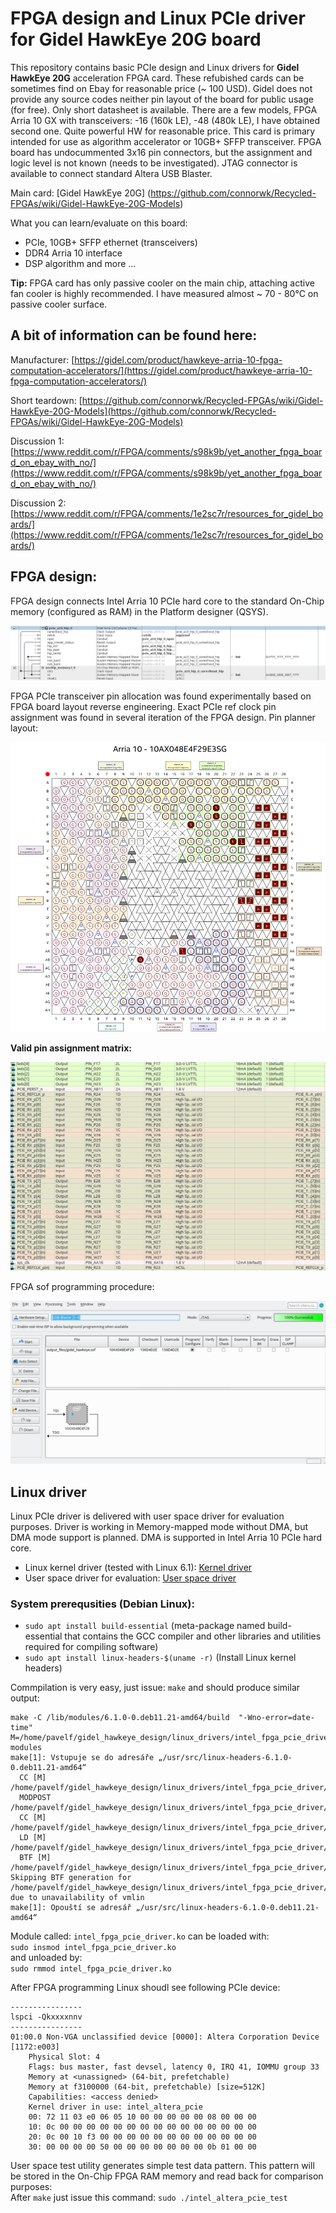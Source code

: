 # FPGA design and Linux PCIe driver for Gidel HawkEye 20G board

This repository contains basic PCIe design and Linux drivers for **Gidel HawkEye 20G** acceleration FPGA card. These refubished cards can be sometimes find on Ebay 
for reasonable price (~ 100 USD). Gidel does not provide any source codes neither pin layout of the board for public usage (for free). Only short datasheet is available.
There are a few models, FPGA Arria 10 GX with transceivers: -16 (160k LE), -48 (480k LE), I have obtained second one. Quite powerful HW for reasonable price. 
This card is primary intended for use as algorithm accelerator or 10GB+ SFFP transceiver. FPGA board has undocummented 3x16 pin connectors, but the assignment and logic level
is not known (needs to be investigated). JTAG connector is available to connect standard Altera USB Blaster.

Main card:
[Gidel HawkEye 20G] (https://github.com/connorwk/Recycled-FPGAs/wiki/Gidel-HawkEye-20G-Models)

What you can learn/evaluate on this board:
- PCIe, 10GB+ SFFP ethernet (transceivers)
- DDR4 Arria 10 interface
- DSP algorithm and more ...

**Tip:** FPGA card has only passive cooler on the main chip, attaching active fan cooler is highly recommended. I have measured almost ~ 70 - 80°C on passive cooler surface.

## A bit of information can be found here: 

Manufacturer: [https://gidel.com/product/hawkeye-arria-10-fpga-computation-accelerators/](https://gidel.com/product/hawkeye-arria-10-fpga-computation-accelerators/)

Short teardown: [https://github.com/connorwk/Recycled-FPGAs/wiki/Gidel-HawkEye-20G-Models](https://github.com/connorwk/Recycled-FPGAs/wiki/Gidel-HawkEye-20G-Models) 

Discussion 1: [https://www.reddit.com/r/FPGA/comments/s98k9b/yet_another_fpga_board_on_ebay_with_no/](https://www.reddit.com/r/FPGA/comments/s98k9b/yet_another_fpga_board_on_ebay_with_no/)

Discussion 2: [https://www.reddit.com/r/FPGA/comments/1e2sc7r/resources_for_gidel_boards/](https://www.reddit.com/r/FPGA/comments/1e2sc7r/resources_for_gidel_boards/)

## FPGA design:
FPGA design connects Intel Arria 10 PCIe hard core to the standard On-Chip memory (configured as RAM) in the Platform designer (QSYS).

![Platform designer](https://github.com/pavelfpl/gidel_hawkeye_pcie_design/blob/main/arria10-qsys-platform-designer.png)

FPGA PCIe transceiver pin allocation was found experimentally based on FPGA board layout reverse engineering. Exact PCIe ref clock pin assignment was found in several iteration
of the FPGA design. Pin planner layout: 

![Pin planner](https://github.com/pavelfpl/gidel_hawkeye_pcie_design/blob/main/arria10-pin-planner.png)

**Valid pin assignment matrix:**

![Pin matrix](https://github.com/pavelfpl/gidel_hawkeye_pcie_design/blob/main/arria10-pin-planner-2.png)

FPGA sof programming procedure:

![FPGA programming](https://github.com/pavelfpl/gidel_hawkeye_pcie_design/blob/main/arria10-sof-programming.png)

## Linux driver

Linux PCIe driver is delivered with user space driver for evaluation purposes. Driver is working in Memory-mapped mode without DMA, but DMA mode support is planned. DMA is supported
in Intel Arria 10 PCIe hard core.

- Linux kernel driver (tested with Linux 6.1): [Kernel driver](linux_drivers/intel_fpga_pcie_driver)
- User space driver for evaluation: [User space driver](linux_drivers/intel_fpga_pcie_user_driver)

### System prerequsities (Debian Linux):
- `sudo apt install build-essential`  (meta-package named build-essential that contains the GCC compiler and other libraries and utilities required for compiling software)
- `sudo apt install linux-headers-$(uname -r)`  (Install Linux kernel headers)
  
Commpilation is very easy, just issue: `make` and should produce similar output:  

```
make -C /lib/modules/6.1.0-0.deb11.21-amd64/build  "-Wno-error=date-time" M=/home/pavelf/gidel_hawkeye_design/linux_drivers/intel_fpga_pcie_driver  modules
make[1]: Vstupuje se do adresáře „/usr/src/linux-headers-6.1.0-0.deb11.21-amd64“
  CC [M]  /home/pavelf/gidel_hawkeye_design/linux_drivers/intel_fpga_pcie_driver/intel_fpga_pcie_driver.o
  MODPOST /home/pavelf/gidel_hawkeye_design/linux_drivers/intel_fpga_pcie_driver/Module.symvers
  CC [M]  /home/pavelf/gidel_hawkeye_design/linux_drivers/intel_fpga_pcie_driver/intel_fpga_pcie_driver.mod.o
  LD [M]  /home/pavelf/gidel_hawkeye_design/linux_drivers/intel_fpga_pcie_driver/intel_fpga_pcie_driver.ko
  BTF [M] /home/pavelf/gidel_hawkeye_design/linux_drivers/intel_fpga_pcie_driver/intel_fpga_pcie_driver.ko
Skipping BTF generation for /home/pavelf/gidel_hawkeye_design/linux_drivers/intel_fpga_pcie_driver/intel_fpga_pcie_driver.ko due to unavailability of vmlin
make[1]: Opouští se adresář „/usr/src/linux-headers-6.1.0-0.deb11.21-amd64“
```

Module called: `intel_fpga_pcie_driver.ko` can be loaded with:  
`sudo insmod intel_fpga_pcie_driver.ko`  
and unloaded by:  
`sudo rmmod intel_fpga_pcie_driver.ko`  

After FPGA programming Linux shoudl see following PCIe device:  

```
----------------
lspci -Qkxxxxnnv
----------------
01:00.0 Non-VGA unclassified device [0000]: Altera Corporation Device [1172:e003]
    Physical Slot: 4
    Flags: bus master, fast devsel, latency 0, IRQ 41, IOMMU group 33
    Memory at <unassigned> (64-bit, prefetchable)
    Memory at f3100000 (64-bit, prefetchable) [size=512K]
    Capabilities: <access denied>
    Kernel driver in use: intel_altera_pcie
    00: 72 11 03 e0 06 05 10 00 00 00 00 00 08 00 00 00
    10: 0c 00 00 00 00 00 00 00 00 00 00 00 00 00 00 00
    20: 0c 00 10 f3 00 00 00 00 00 00 00 00 00 00 00 00
    30: 00 00 00 00 50 00 00 00 00 00 00 00 0b 01 00 00
```

User space test utility generates simple test data pattern. This pattern will be stored in the On-Chip FPGA RAM memory and read back for comparison purposes:  
After `make` just issue this command: `sudo ./intel_altera_pcie_test` 





